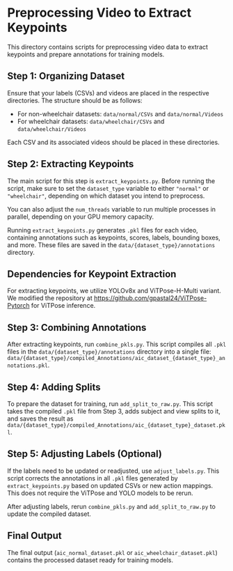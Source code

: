# Preprocessing Video to Extract Keypoints

This directory contains scripts for preprocessing video data to extract keypoints and prepare annotations for training models. 

## Step 1: Organizing Dataset

Ensure that your labels (CSVs) and videos are placed in the respective directories. The structure should be as follows:

- For non-wheelchair datasets: `data/normal/CSVs` and `data/normal/Videos`
- For wheelchair datasets: `data/wheelchair/CSVs` and `data/wheelchair/Videos`

Each CSV and its associated videos should be placed in these directories.

## Step 2: Extracting Keypoints

The main script for this step is `extract_keypoints.py`. Before running the script, make sure to set the `dataset_type` variable to either `"normal"` or `"wheelchair"`, depending on which dataset you intend to preprocess.

You can also adjust the `num_threads` variable to run multiple processes in parallel, depending on your GPU memory capacity.

Running `extract_keypoints.py` generates `.pkl` files for each video, containing annotations such as keypoints, scores, labels, bounding boxes, and more. These files are saved in the `data/{dataset_type}/annotations` directory.

## Dependencies for Keypoint Extraction

For extracting keypoints, we utilize YOLOv8x and ViTPose-H-Multi variant. We modified the repository at https://github.com/gpastal24/ViTPose-Pytorch for ViTPose inference.

## Step 3: Combining Annotations

After extracting keypoints, run `combine_pkls.py`. This script compiles all `.pkl` files in the `data/{dataset_type}/annotations` directory into a single file: `data/{dataset_type}/compiled_Annotations/aic_dataset_{dataset_type}_annotations.pkl`.

## Step 4: Adding Splits

To prepare the dataset for training, run `add_split_to_raw.py`. This script takes the compiled `.pkl` file from Step 3, adds subject and view splits to it, and saves the result as `data/{dataset_type}/compiled_Annotations/aic_{dataset_type}_dataset.pkl`.

## Step 5: Adjusting Labels (Optional)

If the labels need to be updated or readjusted, use `adjust_labels.py`. This script corrects the annotations in all `.pkl` files generated by `extract_keypoints.py` based on updated CSVs or new action mappings. This does not require the ViTPose and YOLO models to be rerun. 

After adjusting labels, rerun `combine_pkls.py` and `add_split_to_raw.py` to update the compiled dataset.

## Final Output

The final output (`aic_normal_dataset.pkl` or `aic_wheelchair_dataset.pkl`) contains the processed dataset ready for training models.

